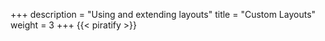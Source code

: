 +++
description = "Using and extending layouts"
title = "Custom Layouts"
weight = 3
+++
{{< piratify >}}
